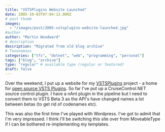 ```yaml
---
title: "VSTSPlugins Website Launched"
date: 2005-10-03T07:04:13.000Z
# post thumb
images:
  - "/images/post/2005-vstsplugins-website-launched.jpg"
#author
author: "Martin Woodward"
# description
description: "Migrated from old blog archive"
# Taxonomies
categories: ["tfs", "dotnet", "web", "programming", "personal"]
tags: ["blog", "archive"]
type: "regular" # available type (regular or featured)
draft: false
---
```

Over the weekend, I put up a website for my [VSTSPlugins](http://vstsplugins.sourceforge.net) project - a home for [open source VSTS Plugins](http://vstsplugins.sourceforge.net).  So far I've put up a CruiseControl.NET source control plugin.  I have a nAnt plugin in the pipeline but I need to convert them to VSTS Beta 3 as the API's have changed names a lot between betas (to get rid of codenames etc).

This was also the first time I've played with Wordpress.  I've got to admit that I'm very impressed.  I think I'll be switching this site over from MoveableType if I can be bothered re-implementing my templates.